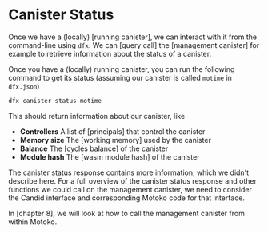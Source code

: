 # Canister Status

Once we have a (locally) [running canister], we can interact with it from the command-line using `dfx`. We can [query call] the [management canister] for example to retrieve information about the status of a canister.

Once you have a (locally) running canister, you can run the following command to get its status (assuming our canister is called `motime` in `dfx.json`)

```bash
dfx canister status motime
```

This should return information about our canister, like

- **Controllers** A list of [principals] that control the canister
- **Memory size** The [working memory] used by the canister
- **Balance** The [cycles balance] of the canister
- **Module hash** The [wasm module hash] of the canister

The canister status response contains more information, which we didn't describe here. For a full overview of the canister status response and other functions we could call on the management canister, we need to consider the Candid interface and corresponding Motoko code for that interface.

In [chapter 8], we will look at how to call the management canister from within Motoko.
